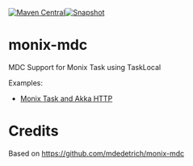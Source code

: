 [![Maven Central](https://img.shields.io/maven-central/v/io.monix/monix-mdc-logback_2.12.svg)](https://search.maven.org/search?q=g:io.monix%20AND%20a:monix-mdc-logback_2.12)[![Snapshot](https://img.shields.io/nexus/s/https/oss.sonatype.org/io.monix/monix-mdc-logback_2.12.svg)](https://oss.sonatype.org/content/repositories/snapshots/io/monix/monix-mdc-logback_2.12/)

# monix-mdc
MDC Support for Monix Task using TaskLocal

Examples:
- [Monix Task and Akka HTTP](https://github.com/Avasil/akka-monix-local-example/blob/master/src/main/scala/AkkaHTTPExample.scala)

# Credits

Based on https://github.com/mdedetrich/monix-mdc
